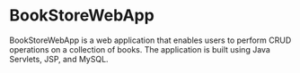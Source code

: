 # BookStoreWebApp
BookStoreWebApp is a web application that enables users to perform CRUD operations on a collection of books. The application is built using Java Servlets, JSP, and MySQL.
